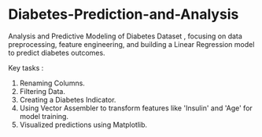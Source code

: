 # Diabetes-Prediction-and-Analysis
Analysis and Predictive Modeling of Diabetes Dataset , focusing on data preprocessing, feature engineering, and building a Linear Regression model to predict diabetes outcomes.

Key tasks :
1. Renaming Columns.
2. Filtering Data.
3. Creating a Diabetes Indicator.
4. Using Vector Assembler to transform features like 'Insulin' and 'Age' for model training.
5. Visualized predictions using Matplotlib.
